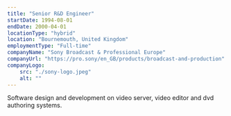 ```yaml
---
title: "Senior R&D Engineer"
startDate: 1994-08-01
endDate: 2000-04-01
locationType: "hybrid"
location: "Bournemouth, United Kingdom"
employmentType: "Full-time"
companyName: "Sony Broadcast & Professional Europe"
companyUrl: "https://pro.sony/en_GB/products/broadcast-and-production"
companyLogo:
    src: "./sony-logo.jpeg"
    alt: ""
---
```

Software design and development on video server, video editor and dvd authoring systems.
